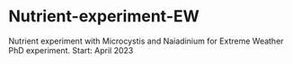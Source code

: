 # Nutrient-experiment-EW
Nutrient experiment with Microcystis and Naiadinium for Extreme Weather PhD experiment.
Start: April 2023
